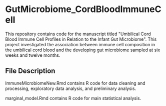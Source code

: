 # GutMicrobiome_CordBloodImmuneCell

This repository contains code for the manuscript titled "Umbilical Cord Blood Immune Cell Profiles in Relation to the Infant Gut Microbiome". This project investigated the association between immune cell composition in the umbilical cord blood and the developing gut microbiome sampled at six weeks and twelve months.

## File Description

ImmuneMicrobiomeNew.Rmd contains R code for data cleaning and processing, exploratory data analysis, and preliminary analysis. 

marginal_model.Rmd contains R code for main statistical analysis. 

